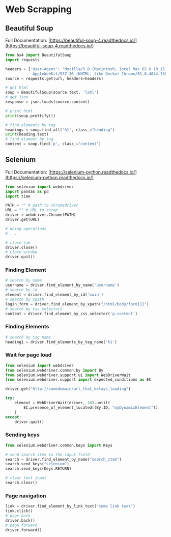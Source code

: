 # Web Scrapping

## Beautiful Soup
Full Documentation: [https://beautiful-soup-4.readthedocs.io/](https://beautiful-soup-4.readthedocs.io/)
```python
from bs4 import BeautifulSoup
import requests

headers = {'User-Agent': 'Mozilla/5.0 (Macintosh; Intel Mac OS X 10_15_4) \
            AppleWebKit/537.36 (KHTML, like Gecko) Chrome/81.0.4044.138 Safari/537.36'}
source = requests.get(url, headers=headers)

# get html
soup = BeautifulSoup(source.text, 'lxml')
# get json
response = json.loads(source.content)

# print html
print(soup.prettify())

# find elements by tag
headings = soup.find_all('h1', class_="heading")
print(heading.text)
# find element by tag
content = soup.find('p', class_="content")
```

## Selenium
Full Documentation: [https://selenium-python.readthedocs.io/](https://selenium-python.readthedocs.io/)
```python
from selenium import webdriver
import pandas as pd
import time

PATH = "" # path to chromedriver
URL = "" # URL to scrap
driver = webdriver.Chrome(PATH)
driver.get(URL)

# doing operations
# ...

# close tab
driver.close()
# close window
driver.quit()
```

### Finding Element
```python
# search by name
username = driver.find_element_by_name('username')
# search by id
element = driver.find_element_by_id('main')
# search by xpath
login_form = driver.find_element_by_xpath("/html/body/form[1]")
# search by css selectors
content = driver.find_element_by_css_selector('p.content')
```

### Finding Elements
```python
# search by tag name
heading1 = driver.find_elements_by_tag_name('h1')
```

### Wait for page load
```python
from selenium import webdriver
from selenium.webdriver.common.by import By
from selenium.webdriver.support.ui import WebDriverWait
from selenium.webdriver.support import expected_conditions as EC

driver.get("http://somedomain/url_that_delays_loading")

try:
    element = WebDriverWait(driver, 10).until(
        EC.presence_of_element_located((By.ID, "myDynamicElement"))
    )
except:
    driver.quit()
```

### Sending keys
```python
from selenium.webdriver.common.keys import Keys

# send search item to the input field
search = driver.find_element_by_name("search_item")
search.send_keys("selenium")
search.send_keys(Keys.RETURN)

# clear text input
search.clear()
```
### Page navigation
```python
link = driver.find_element_by_link_text("some link text")
link.click()
# page back
driver.back()
# page forward
driver.forward()
```


